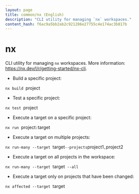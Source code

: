 ```yaml
---
layout: page
title: common/nx (English)
description: "CLI utility for managing `nx` workspaces."
content_hash: f6ac9a5bb2ab2c921286e27755c4e174ac3b817b
---
```

# nx

CLI utility for managing `nx` workspaces.
More information: <https://nx.dev/l/r/getting-started/nx-cli>.

- Build a specific project:

`nx build `<span class="tldr-var badge badge-pill bg-dark-lm bg-white-dm text-white-lm text-dark-dm font-weight-bold">project</span>

- Test a specific project:

`nx test `<span class="tldr-var badge badge-pill bg-dark-lm bg-white-dm text-white-lm text-dark-dm font-weight-bold">project</span>

- Execute a target on a specific project:

`nx run `<span class="tldr-var badge badge-pill bg-dark-lm bg-white-dm text-white-lm text-dark-dm font-weight-bold">project</span>`:`<span class="tldr-var badge badge-pill bg-dark-lm bg-white-dm text-white-lm text-dark-dm font-weight-bold">target</span>

- Execute a target on multiple projects:

`nx run-many --target `<span class="tldr-var badge badge-pill bg-dark-lm bg-white-dm text-white-lm text-dark-dm font-weight-bold">target</span>` --projects `<span class="tldr-var badge badge-pill bg-dark-lm bg-white-dm text-white-lm text-dark-dm font-weight-bold">project1</span>`,`<span class="tldr-var badge badge-pill bg-dark-lm bg-white-dm text-white-lm text-dark-dm font-weight-bold">project2</span>

- Execute a target on all projects in the workspace:

`nx run-many --target `<span class="tldr-var badge badge-pill bg-dark-lm bg-white-dm text-white-lm text-dark-dm font-weight-bold">target</span>` --all`

- Execute a target only on projects that have been changed:

`nx affected --target `<span class="tldr-var badge badge-pill bg-dark-lm bg-white-dm text-white-lm text-dark-dm font-weight-bold">target</span>
